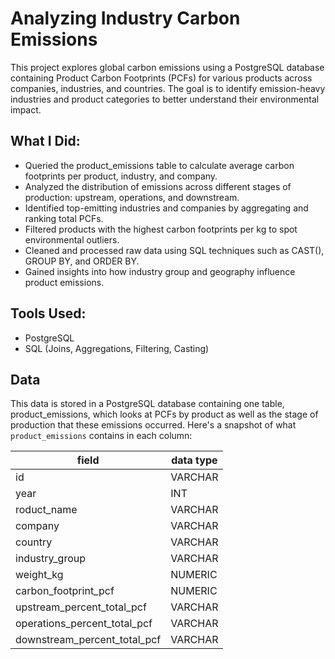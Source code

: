 # Analyzing Industry Carbon Emissions

This project explores global carbon emissions using a PostgreSQL database containing Product Carbon Footprints (PCFs) for various products across companies, industries, and countries. The goal is to identify emission-heavy industries and product categories to better understand their environmental impact.

## What I Did:

- Queried the product_emissions table to calculate average carbon footprints per product, industry, and company.
- Analyzed the distribution of emissions across different stages of production: upstream, operations, and downstream.
- Identified top-emitting industries and companies by aggregating and ranking total PCFs.
- Filtered products with the highest carbon footprints per kg to spot environmental outliers.
- Cleaned and processed raw data using SQL techniques such as CAST(), GROUP BY, and ORDER BY.
- Gained insights into how industry group and geography influence product emissions.

## Tools Used:

- PostgreSQL
- SQL (Joins, Aggregations, Filtering, Casting)

## Data

This data is stored in a PostgreSQL database containing one table, product_emissions, which looks at PCFs by product as well as the stage of production that these emissions occurred. Here's a snapshot of what `product_emissions` contains in each column:

| field	                        | data type   |
| ------------------------------| ------------|
| id	                        | VARCHAR     |  
| year	                        | INT         |
| roduct_name                   | VARCHAR     | 
| company	                    | VARCHAR     |
| country	                    | VARCHAR     |
| industry_group                | VARCHAR     |
| weight_kg	                    | NUMERIC     |
| carbon_footprint_pcf          | NUMERIC     |
| upstream_percent_total_pcf    | VARCHAR     |
| operations_percent_total_pcf  | VARCHAR     |
| downstream_percent_total_pcf  | VARCHAR     |

